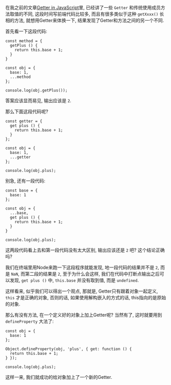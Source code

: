 在我之前的文章[Getter in JavaScript](http://blog.xhu.me/post/Getter%20in%20JavaScript)里, 已经讲了一些 `Getter` 和传统使用成员方法取值的不同, 这段时间写前端代码比较多, 而且有很多类似于这种 `getXxxx()` 长相的方法, 就想用Getter来体换一下, 结果发现了Getter和方法之间的另一个不同.

首先看一下这段代码:

    const method = {
      getPlus () {
        return this.base + 1;
      }
    }

    const obj = {
      base: 1,
      ...method
    };

    console.log(obj.getPlus());

答案应该显而易见, 输出应该是 `2`.

那么下面这段代码呢?

    const getter = {
      get plus () {
        return this.base + 1;
      }
    };

    const obj = {
      base: 1,
      ...getter
    };

    console.log(obj.plus);

别急, 还有一段代码:

    const base = {
      base: 1
    };

    const obj = {
      ...base,
      get plus () {
        return this.base + 1;
      }
    }

    console.log(obj.plus);

这两段代码看上去和第一段代码没有太大区别, 输出应该还是 `2` 吧? 这个结论正确吗?

我们在终端里用Node来跑一下这段程序就能发现, 地一段代码的结果并不是 `2`, 而是 `NaN`, 而第二段的结果是 `2`, 至于为什么会这样, 我们在代码中打断点输出之后可以发现, `get plus ()` 中, `this.base` 并没有取到值, 而是 `undefined`.

这样看来, 似乎我们可以得出一个观点, 那就是, Getter只有跟着对象一起定义, `this` 才是正确的对象, 否则的话, 如果使用解构嵌入的方式的话, this指向的是原始的对象.

那么有没有方法, 在一个定义好的对象上加上Getter呢? 当然有了, 这时就要用到 `defineProperty` 大法了:

    const obj = {
      base: 1
    };

    Object.defineProperty(obj, 'plus', { get: function () {
      return this.base + 1;
    } });

    console.log(obj.plus);

这样一来, 我们就成功的给对象加上了一个新的Getter.